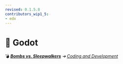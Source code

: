 ```yaml
---
revised: 0.1.5.8
contributors_wip1_5:
- edx
---
```


# 📁 Godot

💣 ***[Bombs vs. Sleepwalkers](/README.md)** ➔ [Coding and Development](/coding_dev/readme.md)*
